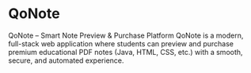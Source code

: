 # QoNote
QoNote – Smart Note Preview &amp; Purchase Platform QoNote is a modern, full-stack web application where students can preview and purchase premium educational PDF notes (Java, HTML, CSS, etc.) with a smooth, secure, and automated experience.
